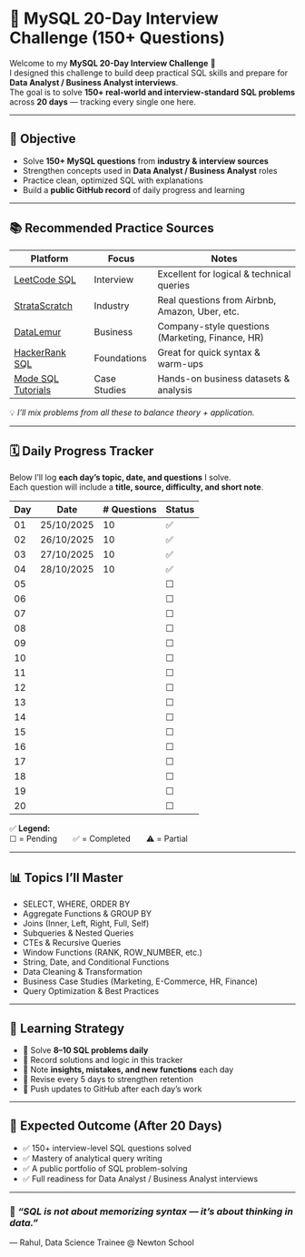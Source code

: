 # 🧠 MySQL 20-Day Interview Challenge (150+ Questions)

Welcome to my **MySQL 20-Day Interview Challenge** 🚀  
I designed this challenge to build deep practical SQL skills and prepare for **Data Analyst / Business Analyst interviews**.  
The goal is to solve **150+ real-world and interview-standard SQL problems** across **20 days** — tracking every single one here.

---

## 🎯 Objective

- Solve **150+ MySQL questions** from **industry & interview sources**
- Strengthen concepts used in **Data Analyst / Business Analyst** roles
- Practice clean, optimized SQL with explanations
- Build a **public GitHub record** of daily progress and learning

---

## 📚 Recommended Practice Sources

| Platform | Focus | Notes |
|-----------|--------|-------|
| [LeetCode SQL](https://leetcode.com/problemset/database/) | Interview | Excellent for logical & technical queries |
| [StrataScratch](https://www.stratascratch.com/) | Industry | Real questions from Airbnb, Amazon, Uber, etc. |
| [DataLemur](https://datalemur.com/questions) | Business | Company-style questions (Marketing, Finance, HR) |
| [HackerRank SQL](https://www.hackerrank.com/domains/sql) | Foundations | Great for quick syntax & warm-ups |
| [Mode SQL Tutorials](https://mode.com/sql-tutorial/) | Case Studies | Hands-on business datasets & analysis |

💡 *I’ll mix problems from all these to balance theory + application.*

---

## 🗓️ Daily Progress Tracker

Below I’ll log **each day’s topic, date, and questions** I solve.  
Each question will include a **title, source, difficulty, and short note**.

| Day | Date | # Questions |  Status |
|-----|------|--------------|---------|
| 01 | 25/10/2025 | 10 | ✅ |
| 02 | 26/10/2025 | 10 | ✅ |
| 03 | 27/10/2025 | 10 | ✅ |
| 04 |28/10/2025 | 10 | ✅ |
| 05 |  |  | ☐ |
| 06 |  |  | ☐ |
| 07 |  |  | ☐ |
| 08 |  |  | ☐ |
| 09 |  |  | ☐ |
| 10 |  |  | ☐ |
| 11 |  |  | ☐ |
| 12 |  |  | ☐ |
| 13 |  |  | ☐ |
| 14 |  |  | ☐ |
| 15 |  |  | ☐ |
| 16 |  |  | ☐ |
| 17 |  |  | ☐ |
| 18 |  |  | ☐ |
| 19 |  |  | ☐ |
| 20 |  |  | ☐ |

✅ **Legend:**  
☐ = Pending  ✅ = Completed  ⚠️ = Partial

---

## 📊 Topics I’ll Master

- SELECT, WHERE, ORDER BY  
- Aggregate Functions & GROUP BY  
- Joins (Inner, Left, Right, Full, Self)  
- Subqueries & Nested Queries  
- CTEs & Recursive Queries  
- Window Functions (RANK, ROW_NUMBER, etc.)  
- String, Date, and Conditional Functions  
- Data Cleaning & Transformation  
- Business Case Studies (Marketing, E-Commerce, HR, Finance)  
- Query Optimization & Best Practices  

---

## 🧠 Learning Strategy

- 🔸 Solve **8–10 SQL problems daily**
- 🔸 Record solutions and logic in this tracker
- 🔸 Note **insights, mistakes, and new functions** each day
- 🔸 Revise every 5 days to strengthen retention
- 🔸 Push updates to GitHub after each day’s work

---

## 🏁 Expected Outcome (After 20 Days)

- ✅ 150+ interview-level SQL questions solved  
- ✅ Mastery of analytical query writing  
- ✅ A public portfolio of SQL problem-solving  
- ✅ Full readiness for Data Analyst / Business Analyst interviews  

---

### 🧩 *“SQL is not about memorizing syntax — it’s about thinking in data.”*  
— Rahul, Data Science Trainee @ Newton School
